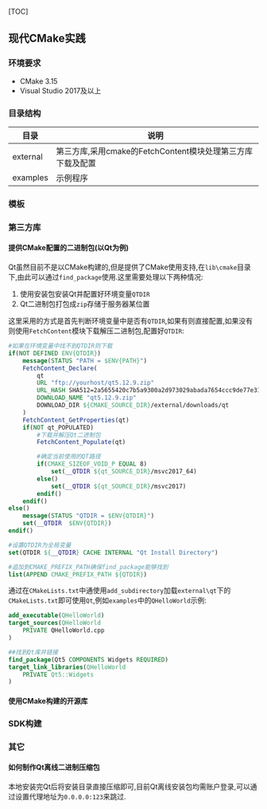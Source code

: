[TOC]

## 现代CMake实践



### 环境要求

- CMake 3.15
- Visual Studio 2017及以上



### 目录结构

| 目录     | 说明                                                       |
| -------- | ---------------------------------------------------------- |
| external | 第三方库,采用cmake的FetchContent模块处理第三方库下载及配置 |
| examples | 示例程序                                                   |

### 模板



### 第三方库

#### 提供CMake配置的二进制包(以Qt为例)

Qt虽然目前不是以CMake构建的,但是提供了CMake使用支持,在`lib\cmake`目录下,由此可以通过`find_package`使用.这里需要处理以下两种情况:

1. 使用安装包安装Qt并配置好环境变量`QTDIR`
2. Qt二进制包打包成`zip`存储于服务器某位置

这里采用的方式是首先判断环境变量中是否有`QTDIR`,如果有则直接配置,如果没有则使用`FetchContent`模块下载解压二进制包,配置好`QTDIR`:

```cmake
#如果在环境变量中找不到QTDIR则下载
if(NOT DEFINED ENV{QTDIR})
    message(STATUS "PATH = $ENV{PATH}")    
    FetchContent_Declare(
        qt 
        URL "ftp://yourhost/qt5.12.9.zip"
        URL_HASH SHA512=2a5655420c7b5a9300a2d973029abada7654ccc9de77e31adfd2670d2818e006bf85ccb619231aa392061162869c70e29df6c0a32fc2815944eb10ce5fde0664
        DOWNLOAD_NAME "qt5.12.9.zip"
        DOWNLOAD_DIR ${CMAKE_SOURCE_DIR}/external/downloads/qt  
    )
    FetchContent_GetProperties(qt)
    if(NOT qt_POPULATED)
        #下载并解压Qt二进制包
        FetchContent_Populate(qt)

        #确定当前使用的QT路径
        if(CMAKE_SIZEOF_VOID_P EQUAL 8)
            set(__QTDIR ${qt_SOURCE_DIR}/msvc2017_64)
        else()
            set(__QTDIR ${qt_SOURCE_DIR}/msvc2017)
        endif()
    endif()
else()
    message(STATUS "QTDIR = $ENV{QTDIR}")
    set(__QTDIR  $ENV{QTDIR})
endif()

#设置QTDIR为全局变量
set(QTDIR ${__QTDIR} CACHE INTERNAL "Qt Install Directory")

#追加到CMAKE_PREFIX_PATH确保find_package能够找到
list(APPEND CMAKE_PREFIX_PATH ${QTDIR}) 
```

通过在`CMakeLists.txt`中通使用`add_subdirectory`加载`external\qt`下的`CMakeLists.txt`即可使用`Qt`,例如`examples`中的`QHelloWorld`示例:

```cmake
add_executable(QHelloWorld)
target_sources(QHelloWorld
    PRIVATE QHelloWorld.cpp
)

##找到Qt库并链接
find_package(Qt5 COMPONENTS Widgets REQUIRED)
target_link_libraries(QHelloWorld
    PRIVATE Qt5::Widgets
)
```

#### 使用CMake构建的开源库



### SDK构建



### 其它

#### 如何制作Qt离线二进制压缩包

本地安装完Qt后将安装目录直接压缩即可,目前Qt离线安装包均需账户登录,可以通过设置代理地址为`0.0.0.0:123`来跳过.

